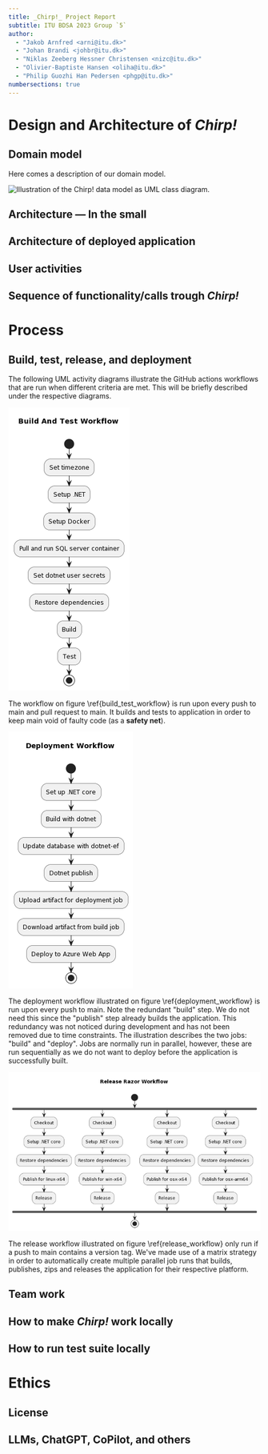 ```yaml
---
title: _Chirp!_ Project Report
subtitle: ITU BDSA 2023 Group `5`
author:
  - "Jakob Arnfred <arni@itu.dk>"
  - "Johan Brandi <johbr@itu.dk>"
  - "Niklas Zeeberg Hessner Christensen <nizc@itu.dk>"
  - "Olivier-Baptiste Hansen <oliha@itu.dk>"
  - "Philip Guozhi Han Pedersen <phgp@itu.dk>"
numbersections: true
---
```


# Design and Architecture of _Chirp!_

## Domain model

Here comes a description of our domain model.

![Illustration of the _Chirp!_ data model as UML class diagram.](docs/images/domain_model.png)

## Architecture — In the small

## Architecture of deployed application

## User activities

## Sequence of functionality/calls trough _Chirp!_

# Process

## Build, test, release, and deployment
The following UML activity diagrams illustrate the GitHub actions workflows that are run when different criteria are met. This will be briefly described under the respective diagrams.

![UML activity diagram of the build and test workflow.\label{build_test_workflow}](images/Build_test_release_and_deployment/build_and_test_workflow.png)

The workflow on figure \ref{build_test_workflow} is run upon every push to main and pull request to main. It builds and tests to application in order to keep main void of faulty code (as a **safety net**).

![UML activity diagram of the deployment workflow.\label{deployment_workflow}](images/Build_test_release_and_deployment/deployment_workflow.png)

The deployment workflow illustrated on figure \ref{deployment_workflow} is run upon every push to main. Note the redundant "build" step. We do not need this since the "publish" step already builds the application. This redundancy was not noticed during development and has not been removed due to time constraints. The illustration describes the two jobs: "build" and "deploy". Jobs are normally run in parallel, however, these are run sequentially as we do not want to deploy before the application is successfully built.

![UML activity diagram of the release razor workflow.\label{release_workflow}](images/Build_test_release_and_deployment/release_razor_workflow.png)

The release workflow illustrated on figure \ref{release_workflow} only run if a push to main contains a version tag. We've made use of a matrix strategy in order to automatically create multiple parallel job runs that builds, publishes, zips and releases the application for their respective platform.

## Team work

## How to make _Chirp!_ work locally

## How to run test suite locally

# Ethics

## License

## LLMs, ChatGPT, CoPilot, and others
